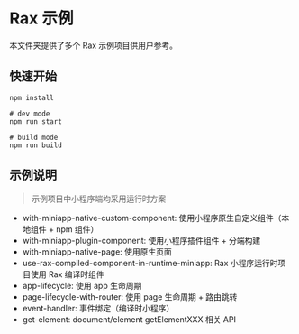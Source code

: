 # Rax 示例

本文件夹提供了多个 Rax 示例项目供用户参考。

## 快速开始

```shell
npm install

# dev mode
npm run start

# build mode
npm run build
```

## 示例说明

> 示例项目中小程序端均采用运行时方案

* with-miniapp-native-custom-component: 使用小程序原生自定义组件（本地组件 + npm 组件）
* with-miniapp-plugin-component: 使用小程序插件组件 + 分端构建
* with-miniapp-native-page: 使用原生页面
* use-rax-compiled-component-in-runtime-miniapp: Rax 小程序运行时项目使用 Rax 编译时组件
* app-lifecycle: 使用 app 生命周期
* page-lifecycle-with-router: 使用 page 生命周期 + 路由跳转
* event-handler: 事件绑定（编译时小程序）
* get-element: document/element getElementXXX 相关 API
